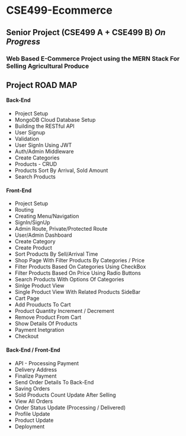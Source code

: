 # CSE499-Ecommerce

## Senior Project (CSE499 A + CSE499 B) *On Progress*
### **Web Based E-Commerce Project using the MERN Stack For Selling Agricultural Produce**

## Project ROAD MAP
#### Back-End
* Project Setup  
* MongoDB Cloud Database Setup
* Building the RESTful API
* User Signup
* Validation
* User SignIn Using JWT
* Auth/Admin Middleware
* Create Categories
* Products - CRUD
* Products Sort By Arrival, Sold Amount
* Search Products

#### Front-End
* Project Setup
* Routing
* Creating Menu/Navigation
* SignIn/SignUp
* Admin Route, Private/Protected Route
* User/Admin Dashboard
* Create Category
* Create Product
* Sort Products By Sell/Arrival Time
* Shop Page With Filter Products By Categories / Price
* Filter Products Based On Categories Using CheckBox
* Filter Products Based On Price Using Radio Buttons
* Search Products With Options Of Categories
* Sinlge Product View
* Single Product View With Related Products SideBar
* Cart Page
* Add Prouducts To Cart
* Product Quantity Increment / Decrement
* Remove Product From Cart
* Show Details Of Products
* Payment Inetgration
* Checkout

#### Back-End / Front-End
* API - Processing Payment
* Delivery Address
* Finalize Payment
* Send Order Details To Back-End
* Saving Orders
* Sold Products Count Update After Selling
* View All Orders
* Order Status Update (Processing / Delivered)
* Profile Update
* Product Update
* Deployment

